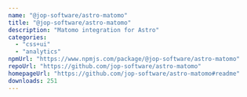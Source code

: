 ```yaml
---
name: "@jop-software/astro-matomo"
title: "@jop-software/astro-matomo"
description: "Matomo integration for Astro"
categories:
  - "css+ui"
  - "analytics"
npmUrl: "https://www.npmjs.com/package/@jop-software/astro-matomo"
repoUrl: "https://github.com/jop-software/astro-matomo"
homepageUrl: "https://github.com/jop-software/astro-matomo#readme"
downloads: 251
---
```

